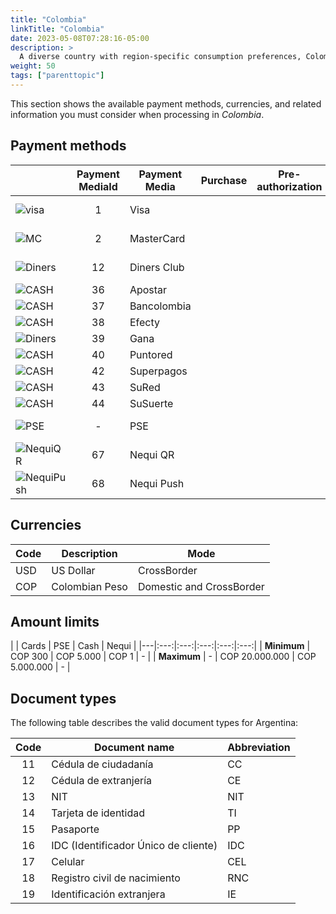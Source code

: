 ```yaml
---
title: "Colombia"
linkTitle: "Colombia"
date: 2023-05-08T07:28:16-05:00
description: >
  A diverse country with region-specific consumption preferences, Colombians are early adopters of technology solutions while still clinging to traditional habits. _**Colombia**_ is one of the startup hubs of Latin America, and new electronic payment methods, including digital wallets, coexist with a diverse list of cash payment solutions.
weight: 50
tags: ["parenttopic"]
---
```


This section shows the available payment methods, currencies, and related information you must consider when processing in _Colombia_.

## Payment methods

| |Payment MediaId | Payment Media | Purchase | Pre-authorization | Full refund | Partial Refund | Tipo | Flujo |
|-----|:---:|---|:---:|:---:|:---:|:---:|-----|-----|
| <img src="https://s3.amazonaws.com/gateway.test.bamboopayment.com/payment-method-logos/Visa_CreditCard.png" alt="visa" style="" /> | 1 | Visa | <img src="/assets/check_mark_64.png" width="15px"/> | <img src="/assets/check_mark_64.png" width="15px"/> | <img src="/assets/check_mark_64.png" width="15px"/> | <img src="/assets/check_mark_64.png" width="15px"/> | Credit Card | API |
| <img src="https://s3.amazonaws.com/gateway.test.bamboopayment.com/payment-method-logos/MasterCard_CreditCard.png" alt="MC" style="" /> | 2 | MasterCard | <img src="/assets/check_mark_64.png" width="15px"/> | <img src="/assets/check_mark_64.png" width="15px"/> | <img src="/assets/check_mark_64.png" width="15px"/> | <img src="/assets/check_mark_64.png" width="15px"/> | Credit Card | API |
| <img src="https://s3.amazonaws.com/gateway.test.bamboopayment.com/payment-method-logos/12_diners.png" alt="Diners" style="" /> | 12 | Diners Club | <img src="/assets/check_mark_64.png" width="15px"/> | <img src="/assets/x_mark_64.png" width="15px"/> | <img src="/assets/x_mark_64.png" width="15px"/> | <img src="/assets/x_mark_64.png" width="15px"/> | Credit Card | API |
| <img src="https://s3.amazonaws.com/gateway.dev.bamboopayment.com/payment-method-logos/Apostar_PhysicalNetwork.png" alt="CASH" style="" /> | 36 | Apostar | <img src="/assets/check_mark_64.png" width="15px"/> | <img src="/assets/x_mark_64.png" width="15px"/> | <img src="/assets/x_mark_64.png" width="15px"/> | <img src="/assets/x_mark_64.png" width="15px"/> | Cash | API |
| <img src="https://s3.amazonaws.com/gateway.dev.bamboopayment.com/payment-method-logos/Bancolombia_PhysicalNetwork.png" alt="CASH" style="" /> | 37 | Bancolombia | <img src="/assets/check_mark_64.png" width="15px"/> | <img src="/assets/x_mark_64.png" width="15px"/> | <img src="/assets/x_mark_64.png" width="15px"/> | <img src="/assets/x_mark_64.png" width="15px"/> | Cash | API |
| <img src="https://s3.amazonaws.com/gateway.dev.bamboopayment.com/payment-method-logos/Efecty_PhysicalNetwork.png" alt="CASH" style="" /> | 38 | Efecty | <img src="/assets/check_mark_64.png" width="15px"/> | <img src="/assets/x_mark_64.png" width="15px"/> | <img src="/assets/x_mark_64.png" width="15px"/> | <img src="/assets/x_mark_64.png" width="15px"/> | Cash | API |
| <img src="https://s3.amazonaws.com/gateway.dev.bamboopayment.com/payment-method-logos/Gana_PhysicalNetwork.png" alt="Diners" style="" /> | 39 | Gana | <img src="/assets/check_mark_64.png" width="15px"/> | <img src="/assets/x_mark_64.png" width="15px"/> | <img src="/assets/x_mark_64.png" width="15px"/> | <img src="/assets/x_mark_64.png" width="15px"/> | Cash | API |
| <img src="https://s3.amazonaws.com/gateway.dev.bamboopayment.com/payment-method-logos/Puntored_PhysicalNetwork.png" alt="CASH" style="" /> | 40 | Puntored | <img src="/assets/check_mark_64.png" width="15px"/> | <img src="/assets/x_mark_64.png" width="15px"/> | <img src="/assets/x_mark_64.png" width="15px"/> | <img src="/assets/x_mark_64.png" width="15px"/> | Cash | API |
| <img src="https://s3.amazonaws.com/gateway.dev.bamboopayment.com/payment-method-logos/Superpagos_PhysicalNetwork.png" alt="CASH" style="" /> | 42 | Superpagos | <img src="/assets/check_mark_64.png" width="15px"/> | <img src="/assets/x_mark_64.png" width="15px"/> | <img src="/assets/x_mark_64.png" width="15px"/> | <img src="/assets/x_mark_64.png" width="15px"/> | Cash | API |
| <img src="https://s3.amazonaws.com/gateway.dev.bamboopayment.com/payment-method-logos/Sured_PhysicalNetwork.png" alt="CASH" style="" /> | 43 | SuRed | <img src="/assets/check_mark_64.png" width="15px"/> | <img src="/assets/x_mark_64.png" width="15px"/> | <img src="/assets/x_mark_64.png" width="15px"/> | <img src="/assets/x_mark_64.png" width="15px"/> | Cash | API |
| <img src="https://s3.amazonaws.com/gateway.dev.bamboopayment.com/payment-method-logos/Susuerte_PhysicalNetwork.png" alt="CASH" style="" /> | 44 | SuSuerte | <img src="/assets/check_mark_64.png" width="15px"/> | <img src="/assets/x_mark_64.png" width="15px"/> | <img src="/assets/x_mark_64.png" width="15px"/> | <img src="/assets/x_mark_64.png" width="15px"/> | Cash | API |
| <img src="https://s3.amazonaws.com/gateway.test.bamboopayment.com/payment-method-logos/Fasttrack_BankTransfer.png" alt="PSE" style="" /> | - | PSE | <img src="/assets/check_mark_64.png" width="15px"/> | <img src="/assets/x_mark_64.png" width="15px"/> | <img src="/assets/x_mark_64.png" width="15px"/> | <img src="/assets/x_mark_64.png" width="15px"/> | Bank Transfer | Redirect |
| <img src="https://s3.amazonaws.com/gateway.dev.bamboopayment.com/payment-method-logos/NequiQr_BankTransfer.png" alt="NequiQR" style="" /> | 67 | Nequi QR | <img src="/assets/check_mark_64.png" width="15px"/> | <img src="/assets/x_mark_64.png" width="15px"/> | <img src="/assets/x_mark_64.png" width="15px"/> | <img src="/assets/x_mark_64.png" width="15px"/> | Wallet | API |
| <img src="https://s3.amazonaws.com/gateway.dev.bamboopayment.com/payment-method-logos/NequiPush_BankTransfer.png" alt="NequiPush" style="" /> | 68 | Nequi Push | <img src="/assets/check_mark_64.png" width="15px"/> | <img src="/assets/x_mark_64.png" width="15px"/> | <img src="/assets/x_mark_64.png" width="15px"/> | <img src="/assets/x_mark_64.png" width="15px"/> | Wallet | API |
## Currencies

| Code | Description    | Mode                     |
|------|----------------|--------------------------|
| USD  | US Dollar      | CrossBorder              |
| COP  | Colombian Peso | Domestic and CrossBorder |

## Amount limits

|  | Cards | PSE | Cash | Nequi |
|---|:---:|:---:|:---:|:---:|:---:|
| **Minimum** | COP 300 | COP 5.000 | COP 1 | - |
| **Maximum** | - | COP 20.000.000 | COP 5.000.000 | - |

## Document types
The following table describes the valid document types for Argentina:

| Code | Document name                        | Abbreviation |
|:----:|--------------------------------------|--------------|
| 11   | Cédula de ciudadanía                 | CC           |
| 12   | Cédula de extranjería                | CE           |
| 13   | NIT                                  | NIT          |
| 14   | Tarjeta de identidad                 | TI           |
| 15   | Pasaporte                            | PP           |
| 16   | IDC (Identificador Único de cliente) | IDC          |
| 17   | Celular                              | CEL          |
| 18   | Registro civil de nacimiento         | RNC          |
| 19   | Identificación extranjera            | IE           |